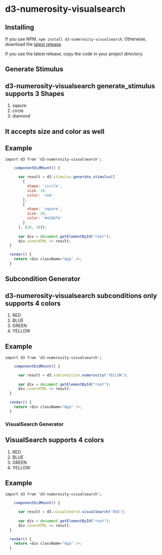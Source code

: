 # d3-numerosity-visualsearch
## Installing

If you use NPM, `npm install d3-numerosity-visualsearch`. Otherwise, download the [latest release](https://github.com/d3/d3-numerosity-visualsearch/releases/latest).

If you use the latest release, copy the code in your project directory. 

## Generate Stimulus
## d3-numerosity-visualsearch generate_stimulus supports 3 Shapes
1. sqaure
2. circle
3. diamond

## It accepts size and color as well

## Example

`import d3 from 'd3-numerosity-visualsearch';`

```javascript
    componentDidMount() {

      var result = d3.stimulus.generate_stimulus([
        {
          shape: 'circle',
          size: 10,
          color: 'red'
        },
        {
          shape: 'square',
          size: 20,
          color: '#4286f4'
        }
      ], [10, 10]);
      
      var div = document.getElementById("root");
      div.innerHTML += result;
  }

  render() {
    return <div className="App" />;
  }
```



## Subcondition Generator
## d3-numerosity-visualsearch subconditions only supports 4 colors
1. RED
2. BLUE
3. GREEN
4. YELLOW

## Example

`import d3 from 'd3-numerosity-visualsearch';`

```javascript
    componentDidMount() {

      var result = d3.subcondition.numerosity('YELLOW');
      
      var div = document.getElementById("root");
      div.innerHTML += result;
  }

  render() {
    return <div className="App" />;
  }

```

### VisualSearch Generator

## VisualSearch supports 4 colors
1. RED
2. BLUE
3. GREEN
4. YELLOW

## Example

`import d3 from 'd3-numerosity-visualsearch';`

```javascript
    componentDidMount() {

      var result = d3.visualSearch.visualSearch('RED');
      
      var div = document.getElementById("root");
      div.innerHTML += result;
  }

  render() {
    return <div className="App" />;
  }

```


<!-- YOUR API DOCUMENTATION HERE. Use bold for symbols (such as constructor and method names) and italics for instances. See the other D3 modules for examples.

<a href="#numerosity" name="numerosity">#</a> <b>numerosity</b>()

Computes the answer to the ultimate question of life, the universe, and everything. -->
